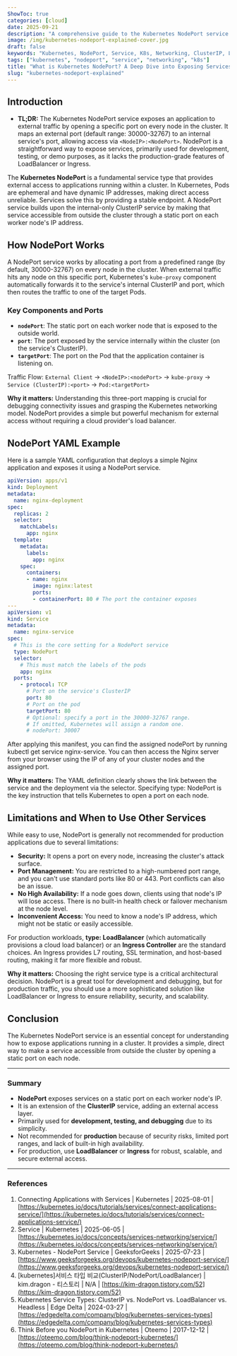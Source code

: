 ```yaml
---
ShowToc: true
categories: [cloud]
date: 2025-09-21
description: "A comprehensive guide to the Kubernetes NodePort service. Learn what NodePort is, how"
image: /img/kubernetes-nodeport-explained-cover.jpg
draft: false
keywords: "Kubernetes, NodePort, Service, K8s, Networking, ClusterIP, LoadBalancer"
tags: ["kubernetes", "nodeport", "service", "networking", "k8s"]
title: "What is Kubernetes NodePort? A Deep Dive into Exposing Services"
slug: "kubernetes-nodeport-explained"
---
```


## Introduction
- **TL;DR:** The Kubernetes NodePort service exposes an application to external traffic by opening a specific port on every node in the cluster. It maps an external port (default range: 30000-32767) to an internal service's port, allowing access via `<NodeIP>:<NodePort>`. NodePort is a straightforward way to expose services, primarily used for development, testing, or demo purposes, as it lacks the production-grade features of LoadBalancer or Ingress.

The **Kubernetes NodePort** is a fundamental service type that provides external access to applications running within a cluster. In Kubernetes, Pods are ephemeral and have dynamic IP addresses, making direct access unreliable. Services solve this by providing a stable endpoint. A NodePort service builds upon the internal-only ClusterIP service by making that service accessible from outside the cluster through a static port on each worker node's IP address.

## How NodePort Works
A NodePort service works by allocating a port from a predefined range (by default, 30000-32767) on every node in the cluster. When external traffic hits any node on this specific port, Kubernetes's `kube-proxy` component automatically forwards it to the service's internal ClusterIP and port, which then routes the traffic to one of the target Pods.

### Key Components and Ports
* **`nodePort`**: The static port on each worker node that is exposed to the outside world.
* **`port`**: The port exposed by the service internally within the cluster (on the service's ClusterIP).
* **`targetPort`**: The port on the Pod that the application container is listening on.

Traffic Flow: `External Client` -> `<NodeIP>:<nodePort>` -> `kube-proxy` -> `Service (ClusterIP):<port>` -> `Pod:<targetPort>`

**Why it matters:** Understanding this three-port mapping is crucial for debugging connectivity issues and grasping the Kubernetes networking model. NodePort provides a simple but powerful mechanism for external access without requiring a cloud provider's load balancer.

## NodePort YAML Example
Here is a sample YAML configuration that deploys a simple Nginx application and exposes it using a NodePort service.

```yaml
apiVersion: apps/v1
kind: Deployment
metadata:
  name: nginx-deployment
spec:
  replicas: 2
  selector:
    matchLabels:
      app: nginx
  template:
    metadata:
      labels:
        app: nginx
    spec:
      containers:
      - name: nginx
        image: nginx:latest
        ports:
        - containerPort: 80 # The port the container exposes
---
apiVersion: v1
kind: Service
metadata:
  name: nginx-service
spec:
  # This is the core setting for a NodePort service
  type: NodePort
  selector:
    # This must match the labels of the pods
    app: nginx
  ports:
    - protocol: TCP
      # Port on the service's ClusterIP
      port: 80
      # Port on the pod
      targetPort: 80
      # Optional: specify a port in the 30000-32767 range.
      # If omitted, Kubernetes will assign a random one.
      # nodePort: 30007
````

After applying this manifest, you can find the assigned nodePort by running kubectl get service nginx-service. You can then access the Nginx server from your browser using the IP of any of your cluster nodes and the assigned port.

**Why it matters:** The YAML definition clearly shows the link between the service and the deployment via the selector. Specifying type: NodePort is the key instruction that tells Kubernetes to open a port on each node.

## Limitations and When to Use Other Services

While easy to use, NodePort is generally not recommended for production applications due to several limitations:

-   **Security:** It opens a port on every node, increasing the cluster's attack surface.
-   **Port Management:** You are restricted to a high-numbered port range, and you can't use standard ports like 80 or 443. Port conflicts can also be an issue.
-   **No High Availability:** If a node goes down, clients using that node's IP will lose access. There is no built-in health check or failover mechanism at the node level.
-   **Inconvenient Access:** You need to know a node's IP address, which might not be static or easily accessible.

For production workloads, **type: LoadBalancer** (which automatically provisions a cloud load balancer) or an **Ingress Controller** are the standard choices. An Ingress provides L7 routing, SSL termination, and host-based routing, making it far more flexible and robust.

**Why it matters:** Choosing the right service type is a critical architectural decision. NodePort is a great tool for development and debugging, but for production traffic, you should use a more sophisticated solution like LoadBalancer or Ingress to ensure reliability, security, and scalability.

## Conclusion

The Kubernetes NodePort service is an essential concept for understanding how to expose applications running in a cluster. It provides a simple, direct way to make a service accessible from outside the cluster by opening a static port on each node.

---

### Summary

-   **NodePort** exposes services on a static port on each worker node's IP.
-   It is an extension of the **ClusterIP** service, adding an external access layer.
-   Primarily used for **development, testing, and debugging** due to its simplicity.
-   Not recommended for **production** because of security risks, limited port ranges, and lack of built-in high availability.
-   For production, use **LoadBalancer** or **Ingress** for robust, scalable, and secure external access.

---

### References

1.  Connecting Applications with Services | Kubernetes | 2025-08-01 | [https://kubernetes.io/docs/tutorials/services/connect-applications-service/](https://kubernetes.io/docs/tutorials/services/connect-applications-service/)
2.  Service | Kubernetes | 2025-06-05 | [https://kubernetes.io/docs/concepts/services-networking/service/](https://kubernetes.io/docs/concepts/services-networking/service/)
3.  Kubernetes - NodePort Service | GeeksforGeeks | 2025-07-23 | [https://www.geeksforgeeks.org/devops/kubernetes-nodeport-service/](https://www.geeksforgeeks.org/devops/kubernetes-nodeport-service/)
4.  \[kubernetes\]서비스 타입 비교(ClusterIP/NodePort/LoadBalancer) | kim.dragon - 티스토리 | N/A | [https://kim-dragon.tistory.com/52](https://kim-dragon.tistory.com/52)
5.  Kubernetes Service Types: ClusterIP vs. NodePort vs. LoadBalancer vs. Headless | Edge Delta | 2024-03-27 | [https://edgedelta.com/company/blog/kubernetes-services-types](https://edgedelta.com/company/blog/kubernetes-services-types)
6.  Think Before you NodePort in Kubernetes | Oteemo | 2017-12-12 | [https://oteemo.com/blog/think-nodeport-kubernetes/](https://oteemo.com/blog/think-nodeport-kubernetes/)